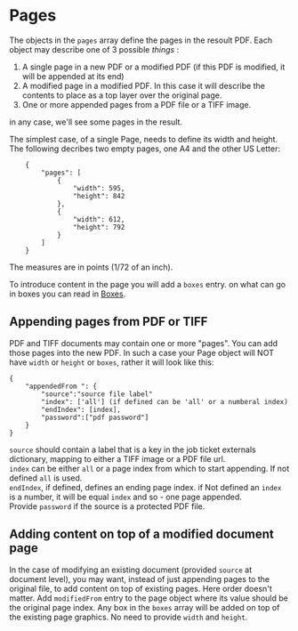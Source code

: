 # Pages

The objects in the `pages` array define the pages in the resoult PDF.
Each object may describe one of 3 possible *things* :

1. A single page in a new PDF or a modified PDF (if this PDF is modified, it will be appended at its end)
2. A modified page in a modified PDF. In this case it will describe the contents to place as a top layer over the original page.
3. One or more appended pages from a PDF file or a TIFF image.

in any case, we'll see some pages in the result.

The simplest case, of a single Page, needs to define its width and height. The following decribes two empty pages, one A4 and the other US Letter:

````
    {
        "pages": [
            {
                "width": 595,
                "height": 842
            },
            {
                "width": 612,
                "height": 792
            }
        ]
    }
````

The measures are in points (1/72 of an inch).

To introduce content in the page you will add a `boxes` entry. on what can go in boxes you can read in [Boxes](./job-ticket-boxes.md).

## Appending pages from PDF or TIFF

PDF and TIFF documents may contain one or more "pages". You can add those pages into the new PDF. In such a case your Page object will NOT have `width` or `height` or `boxes`, rather it will look like this:

````
{
	"appendedFrom ": {
		"source":"source file label"
		"index": ['all'] (if defined can be 'all' or a numberal index)
		"endIndex": [index],
		"password":["pdf password"]
	}
}
````

`source` should contain a label that is a key in the job ticket externals dictionary, mapping to either a TIFF image or a PDF file url.  
`index` can be either `all` or a page index from which to start appending. If not defined `all` is used.  
`endIndex`, if defined, defines an ending page index. if Not defined an `index` is a number, it will be equal `index` and so - one page appended.  
Provide `password` if the source is a protected PDF file.

## Adding content on top of a modified document page

In the case of modifying an existing document (provided `source` at document level), you may want, instead of just appending pages to the original file, to add content on top of existing pages.
Here order doesn't matter. Add `modifiedFrom` entry to the page object where its value should be the original page index. Any box in the `boxes` array will be added on top of the existing page graphics.
No need to provide `width` and `height`. 
